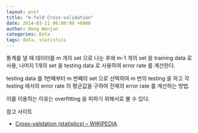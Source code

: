 ```yaml
---
layout: post
title: "m-fold Cross-validation"
date: 2014-03-11 00:00:00 +0900
author: Hong Wonjun
categories: Data
tags: data, statistics
---
```


통계를 낼 때 데이터를 m 개의 set 으로 나눈 후에 m-1 개의 set 을 training data 로 사용, 나머지 1개의 set 을 testing data 로 사용하여 error rate 를 계산한다.

testing data 를 1번째부터 m 번째의 set 으로 선택하여 m 번의 testing 을 하고 각 testing 에서의 error rate 의 평균값을 구하여 전체의 error rate 를 계산하는 방법.

이를 이용하는 이유는 overfitting 을 피하기 위해서로 볼 수 있다.

참고 사이트  
- [Cross-validation (statistics) – WIKIPEDIA](http://en.wikipedia.org/wiki/Cross-validation_(statistics))
